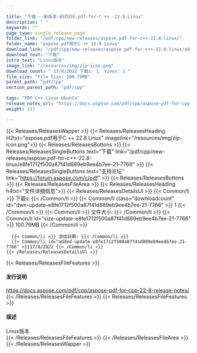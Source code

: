 ```yaml
---

title: "下载---新版本-ASPOSE.pdf-for-C ++ -22.8-Linux"
description: " "
keywords: ""
page_type: single_release_page
folder_link: "/pdf/cpp/new-releases/aspose.pdf-for-c++-22.8-linux/"
folder_name: "aspose.pdf用于C ++ 22.8 Linux"
download_link: "/pdf/cpp/new-releases/aspose.pdf-for-c++-22.8-linux/e8fe1712f500a87f41d889eb9ee4b7ee-21-7766"
download_text: "下载"
intro_text: "Linux版本"
image_link: "/resources/img/zip-icon.png"
download_count: " 17/8/2022 下载s: 1  Views: 1 "
file_size: "File Size: 100.79MB"
parent_path: "pdf/cpp"
section_parent_path: "pdf/cpp"

tags: "PDF C++ Linux Ubuntu"
release_notes_url: "https://docs.aspose.com/pdf/cpp/aspose-pdf-for-cpp-22-8-release-notes/"
weight: 157

---
```


{{< Releases/ReleasesWapper >}}
  {{< Releases/ReleasesHeading H2txt="aspose.pdf用于C ++ 22.8 Linux" imagelink="/resources/img/zip-icon.png">}}
  {{< Releases/ReleasesButtons >}}
    {{< Releases/ReleasesSingleButtons text="下载" link="/pdf/cpp/new-releases/aspose.pdf-for-c++-22.8-linux/e8fe1712f500a87f41d889eb9ee4b7ee-21-7766" >}}
    {{< Releases/ReleasesSingleButtons text="支持论坛" link="https://forum.aspose.com/c/pdf" >}}
  {{< Releases/ReleasesButtons >}}
  {{< Releases/ReleasesFileArea >}}
    {{< Releases/ReleasesHeading h4txt="文件详细信息">}}
    {{< Releases/ReleasesDetailsUl >}}
      {{< Common/li >}} 下载s: {{< /Common/li >}}
      {{< Common/li class="downloadcount" id="dwn-update-e8fe1712f500a87f41d889eb9ee4b7ee-21-7766" >}} 1 {{< /Common/li >}}
      {{< Common/li >}} 文件大小: {{< /Common/li >}}
      {{< Common/li id="size-update-e8fe1712f500a87f41d889eb9ee4b7ee-21-7766" >}} 100.79MB {{< /Common/li >}}

      {{< Common/li >}} 添加日期: {{< /Common/li >}}
      {{< Common/li id="added-update-e8fe1712f500a87f41d889eb9ee4b7ee-21-7766" >}}17/8/2022 {{< /Common/li >}}
    {{< /Releases/ReleasesDetailsUl >}}

  {{< Releases/ReleasesFileFeatures >}}
      <h4>发行说明</h4><div><a href='https://docs.aspose.com/pdf/cpp/aspose-pdf-for-cpp-22-8-release-notes/'>https://docs.aspose.com/pdf/cpp/aspose-pdf-for-cpp-22-8-release-notes/</a></div>
  {{< /Releases/ReleasesFileFeatures >}}
  {{< Releases/ReleasesFileFeatures >}}
      <h4>描述</h4><div class="HTMLDescription">Linux版本</div>
  {{< /Releases/ReleasesFileFeatures >}}
 {{< /Releases/ReleasesFileArea >}}
{{< /Releases/ReleasesWapper >}}


